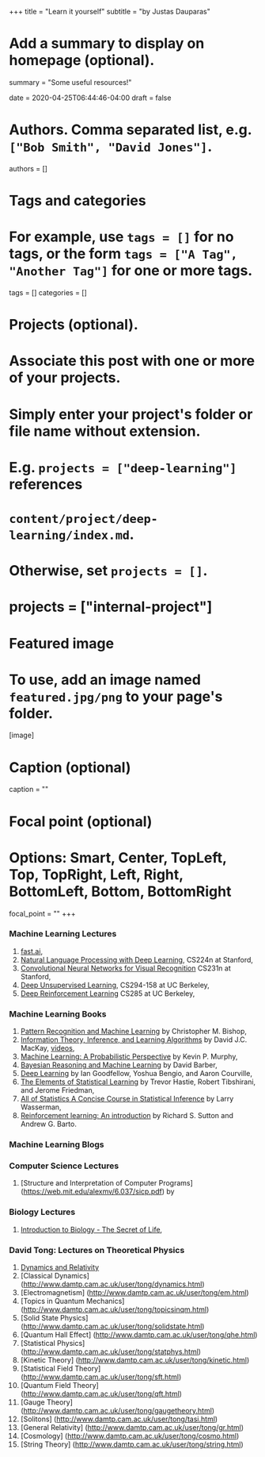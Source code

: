 +++
title = "Learn it yourself"
subtitle = "by Justas Dauparas"

# Add a summary to display on homepage (optional).
summary = "Some useful resources!"

date = 2020-04-25T06:44:46-04:00
draft = false

# Authors. Comma separated list, e.g. `["Bob Smith", "David Jones"]`.
authors = []

# Tags and categories
# For example, use `tags = []` for no tags, or the form `tags = ["A Tag", "Another Tag"]` for one or more tags.
tags = []
categories = []

# Projects (optional).
#   Associate this post with one or more of your projects.
#   Simply enter your project's folder or file name without extension.
#   E.g. `projects = ["deep-learning"]` references 
#   `content/project/deep-learning/index.md`.
#   Otherwise, set `projects = []`.
# projects = ["internal-project"]

# Featured image
# To use, add an image named `featured.jpg/png` to your page's folder. 
[image]
  # Caption (optional)
  caption = ""

  # Focal point (optional)
  # Options: Smart, Center, TopLeft, Top, TopRight, Left, Right, BottomLeft, Bottom, BottomRight
  focal_point = ""
+++
### Machine Learning Lectures
1. [fast.ai](https://www.fast.ai/),
2. [Natural Language Processing with Deep Learning](http://web.stanford.edu/class/cs224n/index.html#schedule), CS224n at Stanford,
3. [Convolutional Neural Networks for Visual Recognition](http://vision.stanford.edu/teaching/cs231n/) CS231n at Stanford,
4. [Deep Unsupervised Learning](https://sites.google.com/view/berkeley-cs294-158-sp20/home), CS294-158 at UC Berkeley,
5. [Deep Reinforcement Learning](http://rail.eecs.berkeley.edu/deeprlcourse/) CS285 at UC Berkeley,

### Machine Learning Books
1. [Pattern Recognition and Machine Learning](https://www.microsoft.com/en-us/research/uploads/prod/2006/01/Bishop-Pattern-Recognition-and-Machine-Learning-2006.pdf) by Christopher M. Bishop,
2. [Information Theory, Inference, and Learning Algorithms](http://www.inference.org.uk/itprnn/book.pdf) by David J.C. MacKay, [videos](https://www.youtube.com/watch?v=BCiZc0n6COY&list=PLruBu5BI5n4aFpG32iMbdWoRVAA-Vcso6),
3. [Machine Learning: A Probabilistic Perspective](http://noiselab.ucsd.edu/ECE228/Murphy_Machine_Learning.pdf) by Kevin P. Murphy,
4. [Bayesian Reasoning and Machine Learning](http://web4.cs.ucl.ac.uk/staff/D.Barber/pmwiki/pmwiki.php?n=Brml.Online) by David Barber,
5. [Deep Learning](https://www.deeplearningbook.org/) by Ian Goodfellow, Yoshua Bengio, and Aaron Courville,
6. [The Elements of Statistical Learning](https://web.stanford.edu/~hastie/ElemStatLearn/printings/ESLII_print12.pdf) by Trevor Hastie, Robert Tibshirani, and Jerome Friedman,
7. [All of Statistics A Concise Course in Statistical Inference](https://www.stat.cmu.edu/~larry/all-of-statistics/) by Larry Wasserman,
8. [Reinforcement learning: An introduction](http://www.incompleteideas.net/book/RLbook2018.pdf) by Richard S. Sutton and Andrew G. Barto.

### Machine Learning Blogs

### Computer Science Lectures
1. [Structure and Interpretation of Computer Programs] (https://web.mit.edu/alexmv/6.037/sicp.pdf) by

### Biology Lectures
1. [Introduction to Biology - The Secret of Life](https://www.edx.org/course/introduction-to-biology-the-secret-of-life-3),

### David Tong: Lectures on Theoretical Physics
1. [Dynamics and Relativity](http://www.damtp.cam.ac.uk/user/tong/relativity.html)
2. [Classical Dynamics] (http://www.damtp.cam.ac.uk/user/tong/dynamics.html)
3. [Electromagnetism] (http://www.damtp.cam.ac.uk/user/tong/em.html)
4. [Topics in Quantum Mechanics] (http://www.damtp.cam.ac.uk/user/tong/topicsinqm.html)
5. [Solid State Physics] (http://www.damtp.cam.ac.uk/user/tong/solidstate.html)
6. [Quantum Hall Effect] (http://www.damtp.cam.ac.uk/user/tong/qhe.html)
7. [Statistical Physics] (http://www.damtp.cam.ac.uk/user/tong/statphys.html)
8. [Kinetic Theory] (http://www.damtp.cam.ac.uk/user/tong/kinetic.html)
9. [Statistical Field Theory] (http://www.damtp.cam.ac.uk/user/tong/sft.html)
10. [Quantum Field Theory] (http://www.damtp.cam.ac.uk/user/tong/qft.html)
11. [Gauge Theory] (http://www.damtp.cam.ac.uk/user/tong/gaugetheory.html)
12. [Solitons] (http://www.damtp.cam.ac.uk/user/tong/tasi.html)
13. [General Relativity] (http://www.damtp.cam.ac.uk/user/tong/gr.html)
14. [Cosmology] (http://www.damtp.cam.ac.uk/user/tong/cosmo.html)
15. [String Theory] (http://www.damtp.cam.ac.uk/user/tong/string.html)